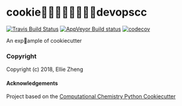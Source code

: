 cookiedevopscc
==============================
[//]: # (Badges)
[![Travis Build Status](https://travis-ci.org/REPLACE_WITH_OWNER_ACCOUNT/cookiedevopscc.png)](https://travis-ci.org/REPLACE_WITH_OWNER_ACCOUNT/cookiedevopscc)
[![AppVeyor Build status](https://ci.appveyor.com/api/projects/status/REPLACE_WITH_APPVEYOR_LINK/branch/master?svg=true)](https://ci.appveyor.com/project/REPLACE_WITH_OWNER_ACCOUNT/cookiedevopscc/branch/master)
[![codecov](https://codecov.io/gh/REPLACE_WITH_OWNER_ACCOUNT/cookiedevopscc/branch/master/graph/badge.svg)](https://codecov.io/gh/REPLACE_WITH_OWNER_ACCOUNT/cookiedevopscc/branch/master)

An expample of cookiecutter

### Copyright

Copyright (c) 2018, Ellie Zheng


#### Acknowledgements
 
Project based on the 
[Computational Chemistry Python Cookiecutter](https://github.com/choderalab/cookiecutter-python-comp-chem)
